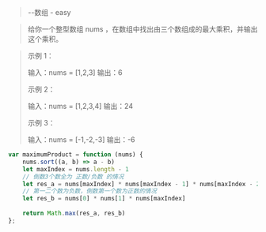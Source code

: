 > --数组 - easy

> 给你一个整型数组 nums ，在数组中找出由三个数组成的最大乘积，并输出这个乘积。

> 示例 1：
> 
> 输入：nums = [1,2,3]
> 输出：6
> 
> 示例 2：
> 
> 输入：nums = [1,2,3,4]
> 输出：24
> 
> 示例 3：
> 
> 输入：nums = [-1,-2,-3]
> 输出：-6

```javascript
var maximumProduct = function (nums) {
    nums.sort((a, b) => a - b)
    let maxIndex = nums.length - 1
    // 倒数3个数全为 正数/负数 的情况 
    let res_a = nums[maxIndex] * nums[maxIndex - 1] * nums[maxIndex - 2]
    // 第一二个数为负数，倒数第一个数为正数的情况
    let res_b = nums[0] * nums[1] * nums[maxIndex]
    
    return Math.max(res_a, res_b)
};
```